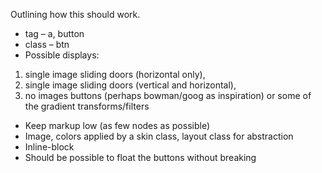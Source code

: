 Outlining how this should work.

* tag – a, button
* class – btn
* Possible displays:

1. single image sliding doors (horizontal only),
2. single image sliding doors (vertical and horizontal),
3. no images buttons (perhaps bowman/goog as inspiration) or some of the gradient transforms/filters

* Keep markup low (as few nodes as possible)
* Image, colors applied by a skin class, layout class for abstraction
* Inline-block
* Should be possible to float the buttons without breaking